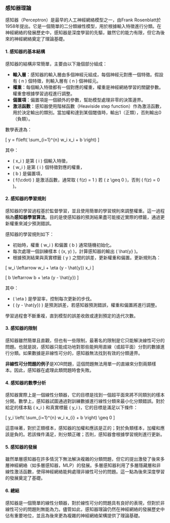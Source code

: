 ### 感知器理論

感知器（Perceptron）是最早的人工神經網絡模型之一，由Frank Rosenblatt於1958年提出。它是一個簡單的二分類線性模型，用於根據輸入特徵進行分類。在神經網絡的發展歷史中，感知器是深度學習的先驅，雖然它的能力有限，但它為後來的神經網絡奠定了理論基礎。

#### 1. **感知器的基本結構**

感知器的結構非常簡單，主要由以下幾個部分組成：

- **輸入層**：感知器的輸入層由多個神經元組成，每個神經元對應一個特徵。假設有 \( n \) 個特徵，則輸入層有 \( n \) 個神經元。
- **權重**：每個輸入特徵都有一個對應的權重，權重是神經網絡學習的關鍵參數。權重會根據學習過程進行調整。
- **偏置項**：偏置項是一個額外的參數，幫助模型處理非零的決策邊界。
- **激活函數**：感知器使用階梯函數（Heaviside step function）作為激活函數，用於決定輸出的類別。當加權和達到某個閾值時，輸出1（正類），否則輸出0（負類）。

數學表達為：

\[
y = f\left( \sum_{i=1}^{n} w_i x_i + b \right)
\]

其中：
- \( x_i \) 是第 \( i \) 個輸入特徵，
- \( w_i \) 是第 \( i \) 個特徵對應的權重，
- \( b \) 是偏置項，
- \( f(\cdot) \) 是激活函數，通常取 \( f(z) = 1 \) 若 \( z \geq 0 \)，否則 \( f(z) = 0 \)。

#### 2. **感知器的學習規則**

感知器的學習過程基於監督學習，並且使用簡單的學習規則來調整權重。這一過程稱為**感知器學習算法**。目的是使感知器的預測結果盡可能接近實際的標籤，通過更新權重來減少預測錯誤。

感知器的學習規則如下：
- 初始時，權重 \( w_i \) 和偏置 \( b \) 通常隨機初始化。
- 每次處理一個訓練樣本 \( (x, y) \)，計算感知器的輸出 \( \hat{y} \)。
- 根據預測結果與真實標籤 \( y \) 之間的誤差，更新權重和偏置。更新規則為：

\[
w_i \leftarrow w_i + \eta (y - \hat{y}) x_i
\]

\[
b \leftarrow b + \eta (y - \hat{y})
\]

其中：
- \( \eta \) 是學習率，控制每次更新的步伐。
- \( (y - \hat{y}) \) 是預測誤差，若感知器預測錯誤，權重和偏置將進行調整。

學習過程會不斷重複，直到模型的誤差收斂或達到預定的迭代次數。

#### 3. **感知器的限制**

感知器雖然簡單且直觀，但也有一些限制，最著名的限制是它只能解決線性可分的問題。也就是說，感知器只能成功地對那些能夠用直線（或超平面）分割的數據進行分類。如果數據是非線性可分的，感知器無法找到有效的分類邊界。

**非線性可分問題的例子**是XOR問題，這個問題無法用單一的直線來分割兩類樣本。因此，感知器在處理此類問題時會失敗。

#### 4. **感知器的數學分析**

感知器實際上是一個線性分類器，它的目標是找到一個超平面來將不同類別的樣本分開。數學上，感知器試圖通過對訓練數據進行線性分類來最小化分類錯誤。對於給定的樣本點 \( x_i \) 和真實標籤 \( y_i \)，它的目標是滿足以下條件：

\[
y_i \left( \sum_{i=1}^{n} w_i x_{i} + b \right) \geq 0
\]

這意味著，對於正類樣本，感知器的加權和應該是正的；對於負類樣本，加權和應該是負的。若該條件滿足，則分類正確；否則，感知器會根據學習規則進行更新。

#### 5. **感知器的發展**

雖然單層感知器在許多情況下無法解決複雜的分類問題，但它的提出激發了後來多層神經網絡（如多層感知器，MLP）的發展。多層感知器利用了多層隱藏層和非線性激活函數，使得神經網絡能夠處理非線性可分的問題。這一點為後來深度學習的發展奠定了基礎。

#### 6. **總結**

感知器是一個簡單的線性分類器，對於線性可分的問題具有良好的表現，但對於非線性可分的問題則無能為力。儘管如此，感知器理論仍然在神經網絡的發展歷史中佔有重要地位，並且為後來更為複雜的神經網絡架構提供了理論基礎。